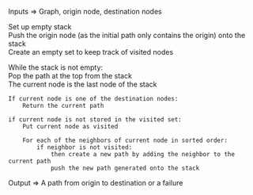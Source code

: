 Inputs => Graph, origin node, destination nodes

Set up empty stack  
Push the origin node (as the initial path only contains the origin) onto the stack  
Create an empty set to keep track of visited nodes  

While the stack is not empty:  
    Pop the path at the top from the stack  
    The current node is the last node of the stack  

    If current node is one of the destination nodes:  
        Return the current path  

    if current node is not stored in the visited set:  
        Put current node as visited  

        For each of the neighbors of current node in sorted order:  
            if neighbor is not visited:  
                then create a new path by adding the neighbor to the current path  
                push the new path generated onto the stack  


Output => A path from origin to destination or a failure
